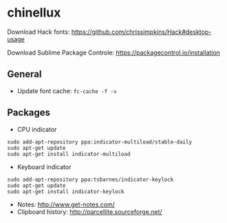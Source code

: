 # chinellux

Download Hack fonts: https://github.com/chrissimpkins/Hack#desktop-usage

Download Sublime Package  Controle: https://packagecontrol.io/installation

## General

- Update font cache: `fc-cache -f -v`

## Packages

- CPU indicator
```
sudo add-apt-repository ppa:indicator-multiload/stable-daily 
sudo apt-get update 
sudo apt-get install indicator-multiload
```

- Keyboard indicator
```
sudo add-apt-repository ppa:tsbarnes/indicator-keylock
sudo apt-get update
sudo apt-get install indicator-keylock
```

- Notes: http://www.get-notes.com/
- Clipboard history: http://parcellite.sourceforge.net/
